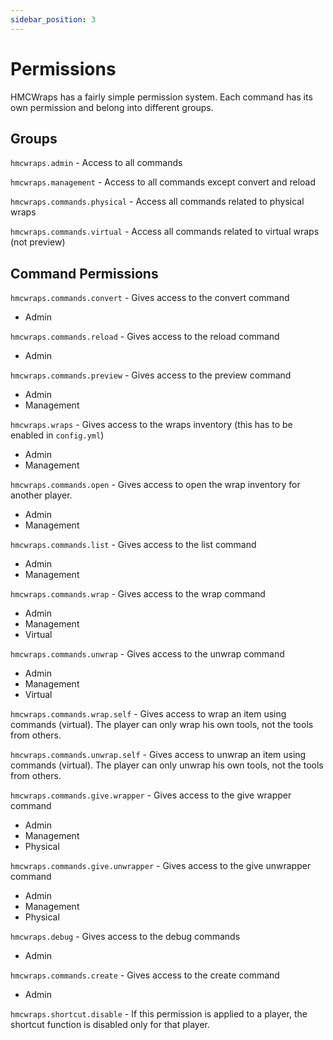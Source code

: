 ```yaml
---
sidebar_position: 3
---
```


# Permissions
HMCWraps has a fairly simple permission system. Each command has its own permission and belong into different groups.

## Groups
`hmcwraps.admin` - Access to all commands

`hmcwraps.management` - Access to all commands except convert and reload

`hmcwraps.commands.physical` - Access all commands related to physical wraps

`hmcwraps.commands.virtual` - Access all commands related to virtual wraps (not preview)

## Command Permissions

`hmcwraps.commands.convert` - Gives access to the convert command
- Admin

`hmcwraps.commands.reload` - Gives access to the reload command
- Admin

`hmcwraps.commands.preview` - Gives access to the preview command
- Admin
- Management

`hmcwraps.wraps` - Gives access to the wraps inventory (this has to be enabled in `config.yml`)
- Admin
- Management

`hmcwraps.commands.open` - Gives access to open the wrap inventory for another player.
- Admin
- Management

`hmcwraps.commands.list` - Gives access to the list command
- Admin
- Management

`hmcwraps.commands.wrap` - Gives access to the wrap command
- Admin
- Management
- Virtual

`hmcwraps.commands.unwrap` - Gives access to the unwrap command
- Admin
- Management
- Virtual

`hmcwraps.commands.wrap.self` - Gives access to wrap an item using commands (virtual). The player can only wrap his own tools, not the tools from others.

`hmcwraps.commands.unwrap.self` - Gives access to unwrap an item using commands (virtual). The player can only unwrap his own tools, not the tools from others.

`hmcwraps.commands.give.wrapper` - Gives access to the give wrapper command
- Admin
- Management
- Physical

`hmcwraps.commands.give.unwrapper` - Gives access to the give unwrapper command
- Admin
- Management
- Physical

`hmcwraps.debug` - Gives access to the debug commands
- Admin

`hmcwraps.commands.create` - Gives access to the create command
- Admin

`hmcwraps.shortcut.disable` - If this permission is applied to a player, the shortcut function is disabled only for that player.
